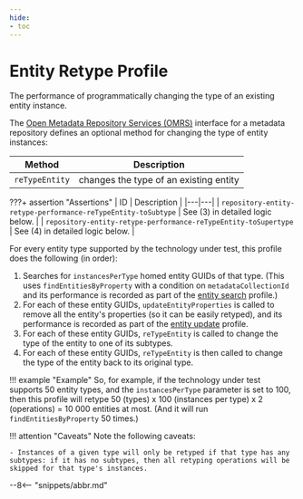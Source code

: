 ```yaml
---
hide:
- toc
---
```


<!-- SPDX-License-Identifier: CC-BY-4.0 -->
<!-- Copyright Contributors to the Egeria project. -->

# Entity Retype Profile

The performance of programmatically changing the type of an existing entity instance.

The [Open Metadata Repository Services (OMRS)](/egeria-docs/services/omrs) interface for a metadata repository defines an optional method for changing the type of entity instances:

| Method | Description |
|---|---|
| `reTypeEntity` | changes the type of an existing entity |

???+ assertion "Assertions"
    | ID | Description |
    |---|---|
    | `repository-entity-retype-performance-reTypeEntity-toSubtype` | See (3) in detailed logic below. |
    | `repository-entity-retype-performance-reTypeEntity-toSupertype` | See (4) in detailed logic below. |

For every entity type supported by the technology under test, this profile does the following (in order):

1. Searches for `instancesPerType` homed entity GUIDs of that type. (This uses `findEntitiesByProperty`
   with a condition on `metadataCollectionId` and its performance is recorded as part of the [entity search](entity-search.md) profile.)
2. For each of these entity GUIDs, `updateEntityProperties` is called to remove all the entity's properties (so it can be easily retyped), and its performance is recorded as part of the [entity update](entity-update.md) profile.
3. For each of these entity GUIDs, `reTypeEntity` is called to change the type of the entity to one of its subtypes.
4. For each of these entity GUIDs, `reTypeEntity` is then called to change the type of the entity back to its original type.

!!! example "Example"
    So, for example, if the technology under test supports 50 entity types, and the `instancesPerType` parameter is set to 100, then this profile will retype 50 (types) x 100 (instances per type) x 2 (operations) = 10 000 entities at most. (And it will run `findEntitiesByProperty` 50 times.)

!!! attention "Caveats"
    Note the following caveats:

    - Instances of a given type will only be retyped if that type has any subtypes: if it has no subtypes, then all retyping operations will be skipped for that type's instances.

--8<-- "snippets/abbr.md"
